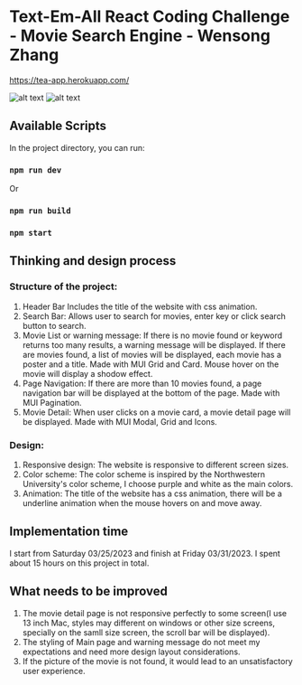 # Text-Em-All React Coding Challenge - Movie Search Engine - Wensong Zhang

https://tea-app.herokuapp.com/

![alt text](https://drive.google.com/uc?export=view&id=1zHnSfOwByLFbnDggI-nCy03T7D7VaUP3)
![alt text](https://drive.google.com/uc?export=view&id=1HCvLuEibi_yapXsPKYA6X7fOHqox6VkB)
## Available Scripts
In the project directory, you can run:
### `npm run dev`
Or
### `npm run build`
### `npm start`

## Thinking and design process
### Structure of the project:
1. Header Bar
    Includes the title of the website with css animation.
2. Search Bar:
    Allows user to search for movies, enter key or click search button to search.
3. Movie List or warning message:
    If there is no movie found or keyword returns too many results, a warning message will be displayed.
    If there are movies found, a list of movies will be displayed, each movie has a poster and a title. 
    Made with MUI Grid and Card.
    Mouse hover on the movie will display a shodow effect.
4. Page Navigation:
    If there are more than 10 movies found, a page navigation bar will be displayed at the bottom of the page.
    Made with MUI Pagination.
5. Movie Detail:
    When user clicks on a movie card, a movie detail page will be displayed.
    Made with MUI Modal, Grid and Icons.
### Design:
1. Responsive design:
    The website is responsive to different screen sizes.
2. Color scheme:
    The color scheme is inspired by the Northwestern University's color scheme, I choose purple and white as the main colors.
3. Animation:
    The title of the website has a css animation, there will be a underline animation when the mouse hovers on and move away.

## Implementation time
I start from Saturday 03/25/2023 and finish at Friday 03/31/2023.
I spent about 15 hours on this project in total.

## What needs to be improved
1. The movie detail page is not responsive perfectly to some screen(I use 13 inch Mac,
styles may different on windows or other size screens, specially on the samll size screen,
the scroll bar will be displayed).
2. The styling of Main page and warning message do not meet my expectations and 
need more design layout considerations.
3. If the picture of the movie is not found, it would lead to an unsatisfactory user experience.
